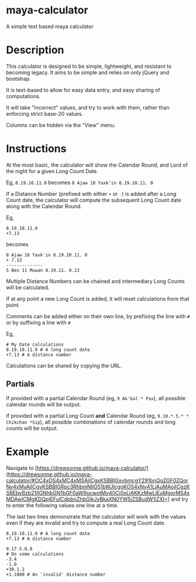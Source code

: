 # maya-calculator
A simple text based maya calculator

# Description
This calculator is designed to be simple, lightweight, and resistant to
becoming legacy. It aims to be simple and relies on only jQuery and bootstrap.

It is text-based to allow for easy data entry, and easy sharing
of computations.

It will take "incorrect" values, and try to work with them, rather
than enforcing  strict base-20 values.

Columns can be hidden via the "View" menu.

# Instructions

At the most basic, the calculator will show the Calendar Round, and Lord of the night for a
given Long Count Date.

Eg, `8.19.10.11.0` becomes `8 Ajaw 18 Yaxk'in 8.19.10.11. 0`

If a Distance Number (prefixed with either `+` or `-`) is added after a
Long Count date, the calculator will compute the subsequent Long Count
date along with the Calendar Round.

Eg,

```
8.19.10.11.0
+7.13
```

becomes

```
8 Ajaw 18 Yaxk'in 8.19.10.11. 0
+ 7.13
--------------
5 Ben 11 Muwan 8.19.11. 0.13
```

Multiple Distance Numbers can be chained and intermediary Long Counts
will be calculated.

If at any point a new Long Count is added, it will reset calculations
from that point.

Comments can be added either on their own line, by prefixing the line with `#` or by suffixing a line with `#`

Eg,

```
# My Date calculations
8.19.10.11.0 # A long count date
+7.13 # A distance number
```

Calculations can be shared by copying the URL.

## Partials

If provided with a partial Calendar Round (eg, `9 Ak'bal * Pax`), all possible
calendar rounds will be output.

If provided with a partial Long Count **and** Calendar Round (eg, `9.10.*.5.* * Chikchan *Sip`),
all possible combinations of calendar rounds and long counts will be output.

# Example
Navigate to [https://drewsonne.github.io/maya-calculator/](https://drewsonne.github.io/maya-calculator/#OC4xOS4xMC4xMSAjICgxKSBBIGxvbmcgY291bnQgZGF0ZQorNy4xMyAjICgyKSBBIGRpc3RhbmNlIG51bWJlcgoKOS4xNy41LjAuMAojICgzKSBEbyBzb21lIGNhbGN1bGF0aW9ucwotMy40Ci0xLjAKKzMwLjEuMgorMS4xMDAwICMgKDQpIEFuICdpbnZhbGlkJyBkaXN0YW5jZSBudW1iZXI=) and
try to enter the following values one line at a time.

The last two lines demonstrate that the calculator will work with
the values even if they are invalid and try to compute a real
Long Count date.

```
8.19.10.11.0 # A long count date
+7.13 # A distance number

9.17.5.0.0
# Do some calculations
-3.4
-1.0
+30.1.2
+1.1000 # An 'invalid' distance number
```
